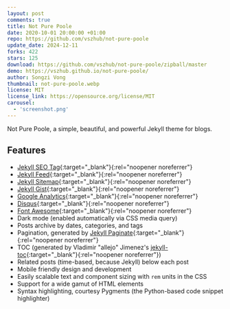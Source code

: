 ```yaml
---
layout: post
comments: true
title: Not Pure Poole
date: 2020-10-01 20:00:00 +01:00
repo: https://github.com/vszhub/not-pure-poole
update_date: 2024-12-11
forks: 422
stars: 125
download: https://github.com/vszhub/not-pure-poole/zipball/master
demo: https://vszhub.github.io/not-pure-poole/
author: Songzi Vong
thumbnail: not-pure-poole.webp
license: MIT
license_link: https://opensource.org/license/MIT
carousel:
  - 'screenshot.png'
---
```


Not Pure Poole, a simple, beautiful, and powerful Jekyll theme for blogs.

## Features

* [Jekyll SEO Tag](https://github.com/jekyll/jekyll-seo-tag){:target="_blank"}{:rel="noopener noreferrer"}
* [Jekyll Feed](https://github.com/jekyll/jekyll-feed){:target="_blank"}{:rel="noopener noreferrer"}
* [Jekyll Sitemap](https://github.com/jekyll/jekyll-sitemap){:target="_blank"}{:rel="noopener noreferrer"}
* [Jekyll Gist](https://github.com/jekyll/jekyll-gist){:target="_blank"}{:rel="noopener noreferrer"}
* [Google Analytics](https://analytics.google.com/){:target="_blank"}{:rel="noopener noreferrer"}
* [Disqus](https://disqus.com/){:target="_blank"}{:rel="noopener noreferrer"}
* [Font Awesome](https://fontawesome.com/){:target="_blank"}{:rel="noopener noreferrer"}
* Dark mode (enabled automatically via CSS media query)
* Posts archive by dates, categories, and tags
* Pagination, generated by [Jekyll Paginate](https://github.com/jekyll/jekyll-paginate){:target="_blank"}{:rel="noopener noreferrer"}
* TOC (generated by Vladimir "allejo" Jimenez's [jekyll-toc](https://github.com/allejo/jekyll-toc){:target="_blank"}{:rel="noopener noreferrer"})
* Related posts (time-based, because Jekyll) below each post
* Mobile friendly design and development
* Easily scalable text and component sizing with `rem` units in the CSS
* Support for a wide gamut of HTML elements
* Syntax highlighting, courtesy Pygments (the Python-based code snippet highlighter)
